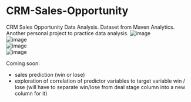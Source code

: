# CRM-Sales-Opportunity
CRM Sales Opportunity Data Analysis. Dataset from Maven Analytics.  
Another personal project to practice data analysis.
![image](https://github.com/arceldizon28/CRM-Sales-Opportunity/assets/148745972/fbb8ee57-d54c-498b-a54f-1651329aab7e)  
![image](https://github.com/arceldizon28/CRM-Sales-Opportunity/assets/148745972/f77879c5-760e-4aec-9e0e-a88b189abab2)  
![image](https://github.com/arceldizon28/CRM-Sales-Opportunity/assets/148745972/d2c08ac1-dd24-4538-9090-738bb7aad8f0)  
![image](https://github.com/arceldizon28/CRM-Sales-Opportunity/assets/148745972/3f0d79be-4316-4725-9ea9-53525f009689)  

Coming soon:  
- sales prediction (win or lose)
- exploration of correlation of predictor variables to target variable win / lose (will have to separate win/lose from deal stage column into a new column for it)
